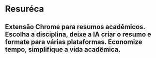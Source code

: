 # Resuréca

## Extensão Chrome para resumos acadêmicos. Escolha a disciplina, deixe a IA criar o resumo e formate para várias plataformas. Economize tempo, simplifique a vida acadêmica.
